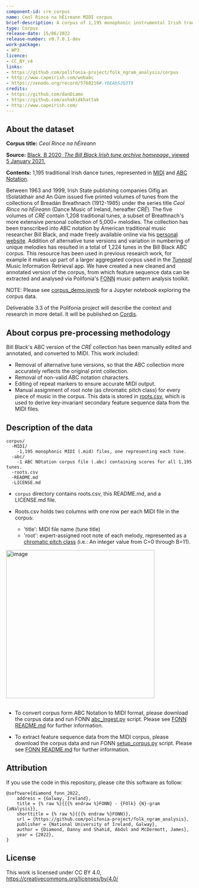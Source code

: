 ```yaml
---
component-id: cre_corpus
name: Ceol Rince na hÉireann MIDI corpus
brief-description: A corpus of 1,195 monophonic instrumental Irish traditional dance tunes.
type: Corpus
release-date: 15/06/2022
release-number: v0.7.0.1-dev
work-package: 
- WP3
licence:
- CC_BY_v4
links:
- https://github.com/polifonia-project/folk_ngram_analysis/corpus
- http://www.capeirish.com/webabc
- https://zenodo.org/record/5768216#.YbEAbS2Q3T8
credits:
- https://github.com/danDiamo
- https://github.com/ashahidkhattak
- http://www.capeirish.com/
---
```



## About the dataset 

**Corpus title:** _Ceol Rince na hÉireann_

**Source:** [Black, B 2020, _The Bill Black Irish tune archive homepage_, viewed 5 January 2021.](http://www.capeirish.com/webabc)

**Contents:** 1,195 traditional Irish dance tunes, represented in [MIDI](https://github.com/polifonia-project/folk_ngram_analysis/tree/master/cre_corpus/MIDI) and [ABC Notation](https://github.com/polifonia-project/folk_ngram_analysis/tree/master/cre_corpus/abc).

Between 1963 and 1999, Irish State publishing companies Oifig an tSolatáthair and An Gúm issued five printed volumes of tunes from the collections of Breadán Breathnach (1912-1985) under the series title _Ceol Rince na hÉireann_ (Dance Music of Ireland, hereafter _CRÉ_). The five volumes of _CRÉ_ contain 1,208 traditional tunes, a subset of Breathnach's more extensive personal collection of 5,000+ melodies. The collection has been transcribed into ABC notation by American traditional music researcher Bill Black, and made freely available online via his [personal website]((http://www.capeirish.com/webabc)). Addition of alternative tune versions and variation in numbering of unique melodies has resulted in a total of 1,224 tunes in the Bill Black ABC corpus. This resource has been used in previous research work, for example it makes up part of a larger aggregated corpus used in the [_Tunepal_](https://tunepal.org/index.html) Music Information Retrieval app. We have created a new cleaned and annotated version of the corpus, from which feature sequence data can be extracted and analysed via Polifonia's [FONN](https://github.com/polifonia-project/folk_ngram_analysis) music pattern analysis toolkit.

NOTE: Please see [corpus_demo.ipynb](https://github.com/polifonia-project/folk_ngram_analysis/blob/master/cre_corpus/corpus_demo.ipynb) for a Jupyter notebook exploring the corpus data.

Deliverable 3.3 of the Polifonia project will describe the context and research in more detail. It will be published on [Cordis](https://cordis.europa.eu/project/id/101004746/it).


## About corpus pre-processing methodology

Bill Black's ABC version of the _CRÉ_ collection has been manually edited and annotated, and converted to MIDI. This work included:
* Removal of alternative tune versions, so that the ABC collection more accurately reflects the original print collection.
* Removal of non-valid ABC notation characters.
* Editing of repeat markers to ensure accurate MIDI output.
* Manual assignment of root note (as chromatic pitch class) for every piece of music in the corpus. This data is stored in [roots.csv]( https://github.com/polifonia-project/folk_ngram_analysis/tree/master/cre_corpus/roots.csv), which is used to derive key-invariant  secondary feature sequence data from the MIDI files.


## Description of the data

```
corpus/
  -MIDI/
    -1,195 monophonic MIDI (.mid) files, one representing each tune.
  -abc/
    -1 ABC NOtation corpus file (.abc) containing scores for all 1,195 tunes.
  -roots.csv
  -README.md
  -LICENSE.md

```

- ```corpus``` directory contains roots.csv, this README.md, and a LICENSE.md file.

- Roots.csv holds two columns with one row per each MIDI file in the corpus:
  - 'title': MIDI file name (tune title)
  - 'root': expert-assigned root note of each melody, represented as a [chromatic pitch class](https://en.wikipedia.org/wiki/Pitch_class) (i.e.: An integer value from C=0 through B=11). 

<img width="400" alt="image" src="https://user-images.githubusercontent.com/78231894/142916162-9ace1c42-ceae-412f-95df-98ce34acd359.png">
<br><br>

- To convert corpus form ABC Notation to MIDI format, please download the corpus data and run FONN [abc_ingest.py](https://github.com/polifonia-project/folk_ngram_analysis/blob/master/abc_ingest.py) script. Please see [FONN README.md](https://github.com/polifonia-project/folk_ngram_analysis/blob/master/README.md) for further information. 

- To extract feature sequence data from the MIDI corpus, please download the corpus data and run FONN [setup_corpus.py](https://github.com/danDiamo/music_pattern_analysis/blob/master/setup_corpus.py) script. Please see [FONN README.md](https://github.com/polifonia-project/folk_ngram_analysis/blob/master/README.md) for further information.
 

## Attribution

If you use the code in this repository, please cite this software as follow: 
```
@software{diamond_fonn_2022,
	address = {Galway, Ireland},
	title = {% raw %}{{{% endraw %}FONN} - {FOlk} {N}-gram {aNalysis}},
	shorttitle = {% raw %}{{{% endraw %}FONN}},
	url = {https://github.com/polifonia-project/folk_ngram_analysis},
	publisher = {National University of Ireland, Galway},
	author = {Diamond, Danny and Shahid, Abdul and McDermott, James},
	year = {2022},
}
```

## License

This work is licensed under CC BY 4.0, https://creativecommons.org/licenses/by/4.0/


